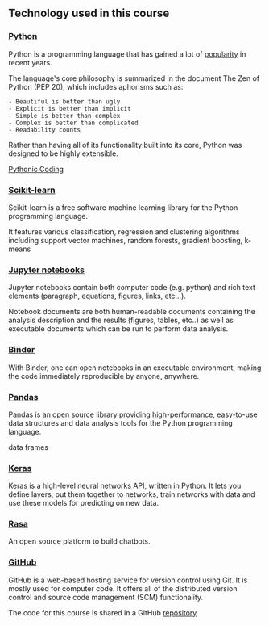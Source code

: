 ## Technology used in this course
### [Python](https://www.python.org/about/)
 Python is a programming language that has gained a lot of 
[popularity](https://www.economist.com/graphic-detail/2018/07/26/python-is-becoming-the-worlds-most-popular-coding-language)
in recent years.

The language's core philosophy is summarized in the document The Zen of Python (PEP 20), which includes aphorisms such as:

    - Beautiful is better than ugly
    - Explicit is better than implicit
    - Simple is better than complex
    - Complex is better than complicated
    - Readability counts
Rather than having all of its functionality built into its core, Python was designed to be highly extensible.


[Pythonic Coding](https://docs.python-guide.org/writing/style/)

### [Scikit-learn](http://scikit-learn.org/stable/)
Scikit-learn is a free software machine learning library for the Python programming language.

It features various classification, regression and clustering algorithms including support vector machines, random forests, gradient boosting, k-means 

### [Jupyter notebooks](http://jupyter.org/)
Jupyter notebooks contain both computer code (e.g. python) and rich text elements (paragraph, equations, figures, links, etc…). 

Notebook documents are both human-readable documents containing the analysis description and the results (figures, tables, etc..) as well as executable documents which can be run to perform data analysis.

### [Binder](https://mybinder.org/)
With Binder, one can open notebooks in an executable environment, making the code immediately reproducible by anyone, anywhere.

### [Pandas](https://pandas.pydata.org/)
Pandas is an open source library providing high-performance, 
easy-to-use data structures and data analysis tools for the Python programming language.

data frames

### [Keras](https://keras.io/)
Keras is a high-level neural networks API, written in Python. It lets you define layers, put them together to networks,
train networks with data and use these models for predicting on new data.

### [Rasa](https://rasa.com/docs/getting-started/overview/) 
 An open source platform to build chatbots.
 
 
### [GitHub](https://github.com)
GitHub is a web-based hosting service for version control using Git. It is mostly used for computer code. 
It offers all of the distributed version control and source code management (SCM) functionality.

The code for this course is shared in a GitHub [repository](https://github.com/ThorstenHen)